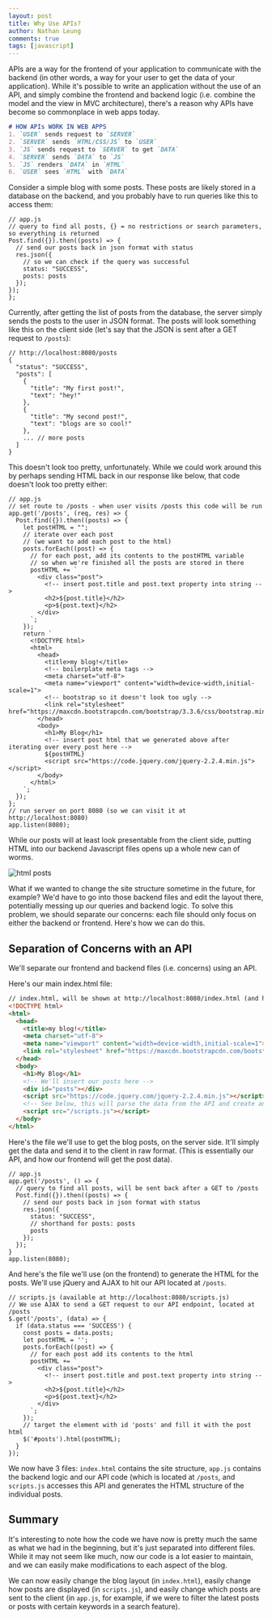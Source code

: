 ```yaml
---
layout: post
title: Why Use APIs?
author: Nathan Leung
comments: true
tags: [javascript]
---
```


APIs are a way for the frontend of your application to communicate with the backend (in other words, a way for your user to get the data of your application). While it's possible to write an application without the use of an API, and simply combine the frontend and backend logic (i.e. combine the model and the view in MVC architecture), there's a reason why APIs have become so commonplace in web apps today.

```md
# HOW APIs WORK IN WEB APPS
1. `USER` sends request to `SERVER`
2. `SERVER` sends `HTML/CSS/JS` to `USER`
3. `JS` sends request to `SERVER` to get `DATA`
4. `SERVER` sends `DATA` to `JS`
5. `JS` renders `DATA` in `HTML`
6. `USER` sees `HTML` with `DATA`
```

Consider a simple blog with some posts. These posts are likely stored in a database on the backend, and you probably have to run queries like this to access them:

```es6
// app.js
// query to find all posts, {} = no restrictions or search parameters, so everything is returned
Post.find({}).then((posts) => {
  // send our posts back in json format with status
  res.json({
    // so we can check if the query was successful
    status: "SUCCESS",
    posts: posts
  });
});
};
```

Currently, after getting the list of posts from the database, the server simply sends the posts to the user in JSON format. The posts will look something like this on the client side (let's say that the JSON is sent after a GET request to `/posts`):

```es6
// http://localhost:8080/posts
{
  "status": "SUCCESS",
  "posts": [
    {
      "title": "My first post!",
      "text": "hey!"
    },
    {
      "title": "My second post!",
      "text": "blogs are so cool!"
    },
    ... // more posts
  ]
}
```

This doesn't look too pretty, unfortunately. While we could work around this by perhaps sending HTML back in our response like below, that code doesn't look too pretty either:

```es6
// app.js
// set route to /posts - when user visits /posts this code will be run
app.get('/posts', (req, res) => {
  Post.find({}).then((posts) => {
    let postHTML = "";
    // iterate over each post
    // (we want to add each post to the html)
    posts.forEach((post) => {
      // for each post, add its contents to the postHTML variable
      // so when we're finished all the posts are stored in there
      postHTML += `
        <div class="post">
          <!-- insert post.title and post.text property into string -->
          <h2>${post.title}</h2>
          <p>${post.text}</h2>
        </div>
      `;
    });
    return `
      <!DOCTYPE html>
      <html>
        <head>
          <title>my blog!</title>
          <!-- boilerplate meta tags -->
          <meta charset="utf-8">
          <meta name="viewport" content="width=device-width,initial-scale=1">
          <!-- bootstrap so it doesn't look too ugly -->
          <link rel="stylesheet" href="https://maxcdn.bootstrapcdn.com/bootstrap/3.3.6/css/bootstrap.min.css">
        </head>
        <body>
          <h1>My Blog</h1>
          <!-- insert post html that we generated above after iterating over every post here -->
          ${postHTML}
          <script src="https://code.jquery.com/jquery-2.2.4.min.js"></script>
        </body>
      </html>
    `;
  });
};
// run server on port 8080 (so we can visit it at http://localhost:8080)
app.listen(8080);
```

While our posts will at least look presentable from the client side, putting HTML into our backend Javascript files opens up a whole new can of worms.

![html posts](https://i.imgur.com/xMRPEv3.png?1)

What if we wanted to change the site structure sometime in the future, for example? We'd have to go into those backend files and edit the layout there, potentially messing up our queries and backend logic. To solve this problem, we should separate our concerns: each file should only focus on either the backend or frontend. Here's how we can do this.

## Separation of Concerns with an API

We'll separate our frontend and backend files (i.e. concerns) using an API.

Here's our main index.html file:

```html
// index.html, will be shown at http://localhost:8080/index.html (and http://localhost:8080/ too!)
<!DOCTYPE html>
<html>
  <head>
    <title>my blog!</title>
    <meta charset="utf-8">
    <meta name="viewport" content="width=device-width,initial-scale=1">
    <link rel="stylesheet" href="https://maxcdn.bootstrapcdn.com/bootstrap/3.3.6/css/bootstrap.min.css">
  </head>
  <body>
    <h1>My Blog</h1>
    <!-- We'll insert our posts here -->
    <div id="posts"></div>
    <script src="https://code.jquery.com/jquery-2.2.4.min.js"></script>
    <!-- See below, this will parse the data from the API and create an HTML list of our posts -->
    <script src="/scripts.js"></script>
  </body>
</html>
```

Here's the file we'll use to get the blog posts, on the server side. It'll simply get the data and send it to the client in raw format. (This is essentially our API, and how our frontend will get the post data).

```es6
// app.js
app.get('/posts', () => {
  // query to find all posts, will be sent back after a GET to /posts
  Post.find({}).then((posts) => {
    // send our posts back in json format with status
    res.json({
      status: "SUCCESS",
      // shorthand for posts: posts
      posts
    });
  });
}
app.listen(8080);
```

And here's the file we'll use (on the frontend) to generate the HTML for the posts. We'll use jQuery and AJAX to hit our API located at `/posts`.

```es6
// scripts.js (available at http://localhost:8080/scripts.js)
// We use AJAX to send a GET request to our API endpoint, located at /posts
$.get('/posts', (data) => {
  if (data.status === 'SUCCESS') {
    const posts = data.posts;
    let postHTML = '';
    posts.forEach((post) => {
      // for each post add its contents to the html
      postHTML += `
        <div class="post">
          <!-- insert post.title and post.text property into string -->
          <h2>${post.title}</h2>
          <p>${post.text}</h2>
        </div>
      `;
    });
    // target the element with id 'posts' and fill it with the post html
    $('#posts').html(postHTML);
  }
});
```

We now have 3 files: `index.html` contains the site structure, `app.js` contains the backend logic and our API code (which is located at `/posts`, and `scripts.js` accesses this API and generates the HTML structure of the individual posts.

## Summary

It's interesting to note how the code we have now is pretty much the same as what we had in the beginning, but it's just separated into different files. While it may not seem like much, now our code is a lot easier to maintain, and we can easily make modifications to each aspect of the blog.

We can now easily change the blog layout (in `index.html`), easily change how posts are displayed (in `scripts.js`), and easily change which posts are sent to the client (in `app.js`, for example, if we were to filter the latest posts or posts with certain keywords in a search feature).

